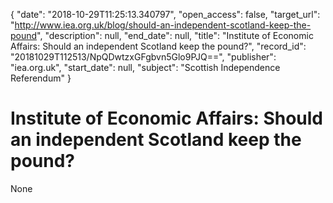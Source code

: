 {
  "date": "2018-10-29T11:25:13.340797", 
  "open_access": false, 
  "target_url": "http://www.iea.org.uk/blog/should-an-independent-scotland-keep-the-pound", 
  "description": null, 
  "end_date": null, 
  "title": "Institute of Economic Affairs: Should an independent Scotland keep the pound?", 
  "record_id": "20181029T112513/NpQDwtzxGFgbvn5Glo9PJQ==", 
  "publisher": "iea.org.uk", 
  "start_date": null, 
  "subject": "Scottish Independence Referendum"
}

# Institute of Economic Affairs: Should an independent Scotland keep the pound?

None